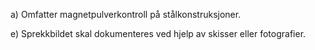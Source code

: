 a) Omfatter magnetpulverkontroll på stålkonstruksjoner.

e) Sprekkbildet skal dokumenteres ved hjelp av skisser eller fotografier.

